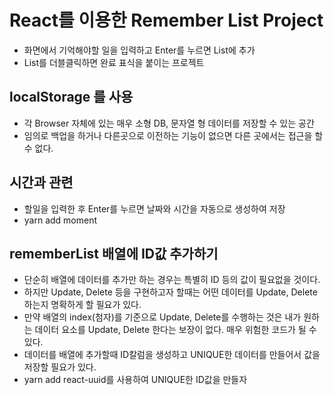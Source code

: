 # React를 이용한 Remember List Project
* 화면에서 기억해야할 일을 입력하고 Enter를 누르면 List에 추가
* List를 더블클릭하면 완료 표식을 붙이는 프로젝트

## localStorage 를 사용
* 각 Browser 자체에 있는 매우 소형 DB, 문자열 형 데이터를 저장할 수 있는 공간
* 임의로 백업을 하거나 다른곳으로 이전하는 기능이 없으면 다른 곳에서는 접근을 할수 없다.

## 시간과 관련
* 할일을 입력한 후 Enter를 누르면 날짜와 시간을 자동으로 생성하여 저장
* yarn add moment

## rememberList 배열에 ID값 추가하기
* 단순히 배열에 데이터를 추가만 하는 경우는 특별히 ID 등의 값이 필요없을 것이다.
* 하지만 Update, Delete 등을 구현하고자 할때는 어떤 데이터를 Update, Delete 하는지 명확하게 할 필요가 있다.
* 만약 배열의 index(첨자)를 기준으로 Update, Delete를 수행하는 것은 내가 원하는 데이터 요소를 Update, Delete 한다는 보장이 없다.
	매우 위험한 코드가 될 수 있다.
* 데이터를 배열에 추가할때 ID칼럼을 생성하고 UNIQUE한 데이터를 만들어서 값을 저장할 필요가 있다.
* yarn add react-uuid를 사용하여 UNIQUE한 ID값을 만들자